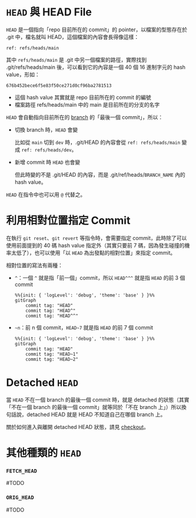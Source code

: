 # `HEAD` 與 HEAD File

`HEAD` 是一個指向「repo 目前所在的 commit」的 pointer，以檔案的型態存在於 .git 中，檔名就叫 HEAD，這個檔案的內容會長得像這樣：

```plaintext
ref: refs/heads/main
```

其中 `refs/heads/main` 是 .git 中另一個檔案的路徑，實際找到 .git/refs/heads/main 後，可以看到它的內容是一個 40 個 16 進制字元的 hash value，形如：

```plaintext
676b452bece6f5e83f50ce271d0cf96ba2781513
```

- 這個 hash value 其實就是 repo 目前所在的 commit 的編號
- 檔案路徑 refs/heads/main 中的 main 是目前所在的分支的名字

`HEAD` 會自動指向目前所在的 [branch](</Tools/Git/Branch.md>) 的「最後一個 commit」，所以：

- 切換 branch 時，`HEAD` 會變

    比如從 `main` 切到 `dev` 時，.git/HEAD 的內容會從 `ref: refs/heads/main` 變成 `ref: refs/heads/dev`。

- 新增 commit 時 `HEAD` 也會變

    但此時變的不是 .git/HEAD 的內容，而是 .git/ref/heads/`BRANCH_NAME` 內的 hash value。

`HEAD` 在指令中也可以用 `@` 代替之。

# 利用相對位置指定 Commit

在執行 `git reset`、`git revert` 等指令時，會需要指定 commit，此時除了可以使用前面提到的 40 碼 hash value 指定外（其實只要前 7 碼，因為發生碰撞的機率太低了），也可以使用「以 `HEAD` 為出發點的相對位置」來指定 commit。

相對位置的寫法有兩種：

- `^`：一個 `^` 就是指「前一個」commit，所以 `HEAD^^^` 就是指 `HEAD` 的前 3 個 commit

    ```mermaid
    %%{init: { 'logLevel': 'debug', 'theme': 'base' } }%%
    gitGraph
        commit tag: "HEAD"
        commit tag: "HEAD^"
        commit tag: "HEAD^^"
    ```

- `~n`：前 n 個 commit，`HEAD~7` 就是指 `HEAD` 的前 7 個 commit

    ```mermaid
    %%{init: { 'logLevel': 'debug', 'theme': 'base' } }%%
    gitGraph
        commit tag: "HEAD"
        commit tag: "HEAD~1"
        commit tag: "HEAD~2"
    ```

# Detached `HEAD`

當 `HEAD` 不在一個 branch 的最後一個 commit 時，就是 detached 的狀態（其實「不在一個 branch 的最後一個 commit」就等同於「不在 branch 上」）所以換句話說，detached HEAD 就是 HEAD 不知道自己在哪個 branch 上。

關於如何進入與離開 detached HEAD 狀態，請見 [checkout](</Tools/Git/checkout、switch、restore.canvas#Detached HEAD>)。

# 其他種類的 `HEAD`

### `FETCH_HEAD`

#TODO 

### `ORIG_HEAD`

#TODO 
